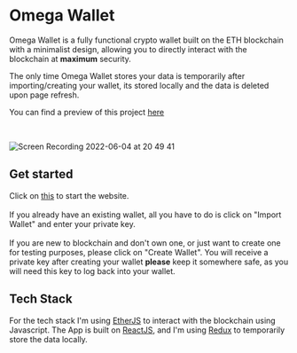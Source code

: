 # Omega Wallet

Omega Wallet is a fully functional crypto wallet built on the ETH blockchain with a minimalist design, allowing you to directly interact with the blockchain at **maximum** security.

The only time Omega Wallet stores your data is temporarily after importing/creating your wallet, its stored locally and the data is deleted upon page refresh.

You can find a preview of this project [here](https://www.youtube.com/watch?v=dcOGvmr_q_0)

<br>

![Screen Recording 2022-06-04 at 20 49 41](https://user-images.githubusercontent.com/96595583/172021607-9836fb5e-c339-4687-b769-d89236e7d394.gif)

## Get started
Click on [this](https://omegawallet.netlify.app/) to start the website.
<br>
<br>
If you already have an existing wallet, all you have to do is click on "Import Wallet" and enter your private key.
<br>
<br>
If you are new to blockchain and don't own one, or just want to create one for testing purposes, please click on "Create Wallet". You will receive a private key after creating your wallet **please** keep it somewhere safe, as you will need this key to log back into your wallet.

## Tech Stack

For the tech stack I'm using [EtherJS](https://docs.ethers.io/v5/) to interact with the blockchain using Javascript. The App is built on [ReactJS](https://reactjs.org/), and I'm using [Redux](https://redux.js.org/) to temporarily store the data locally.
